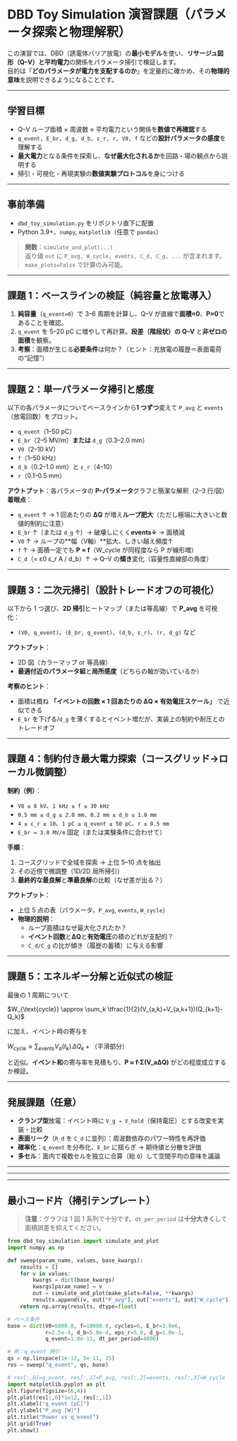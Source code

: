 # DBD Toy Simulation 演習課題（パラメータ探索と物理解釈）

この演習では、DBD（誘電体バリア放電）の**最小モデル**を使い、**リサージュ図形（Q–V）**と**平均電力**の関係をパラメータ掃引で検証します。  
目的は「**どのパラメータが電力を支配するのか**」を定量的に確かめ、その**物理的意味**を説明できるようになることです。

---

## 学習目標
- Q–V ループ面積 × 周波数 ≈ 平均電力という関係を**数値で再確認**する
- `q_event, E_br, d_g, d_b, ε_r, r, V0, f` などの**設計パラメータの感度**を理解する
- **最大電力**となる条件を探索し、**なぜ最大化されるか**を回路・場の観点から説明する
- 掃引・可視化・再現実験の**数値実験プロトコル**を身につける

---

## 事前準備
- `dbd_toy_simulation.py` をリポジトリ直下に配置
- Python 3.9+、`numpy`, `matplotlib`（任意で `pandas`）

> **関数**：`simulate_and_plot(...)`  
> 返り値 `out` に `P_avg, W_cycle, events, C_d, C_g, ...` が含まれます。`make_plots=False` で計算のみ可能。

---

## 課題 1：ベースラインの検証（純容量と放電導入）
1. **純容量**（`q_event=0`）で 3–6 周期を計算し、Q–V が直線で**面積≈0**、**P≈0**であることを確認。  
2. `q_event` を 5–20 pC に増やして再計算。**段差（階段状）の Q–V** と**非ゼロの面積**を観察。  
3. **考察**：面積が生じる**必要条件**は何か？（ヒント：充放電の履歴＝表面電荷の“記憶”）

---

## 課題 2：単一パラメータ掃引と感度
以下の各パラメータについてベースラインから**1 つずつ**変えて `P_avg` と `events`（放電回数）をプロット。
- `q_event`（1–50 pC）
- `E_br`（2–5 MV/m）**または** `d_g`（0.3–2.0 mm）
- `V0`（2–10 kV）
- `f`（1–50 kHz）
- `d_b`（0.2–1.0 mm）と `ε_r`（4–10）
- `r`（0.1–0.5 mm）

**アウトプット**：各パラメータの **P–パラメータ**グラフと簡潔な解釈（2–3 行/図）  
**着眼点**：
- `q_event` ↑ → 1 回あたりの **ΔQ** が増え**ループ肥大**（ただし極端に大きいと数値的制約に注意）  
- `E_br` ↑（または `d_g` ↑）→ 破壊しにくく**events↓** → 面積減  
- `V0` ↑ → ループの**幅（V軸）**拡大、しきい越え頻度↑  
- `f` ↑ → 面積一定でも **P ∝ f**（W_cycle が同程度なら P が線形増）  
- `C_d`（= ε0 ε_r A / d_b）↑ → Q–V の**傾き**変化（容量性直線部の角度）

---

## 課題 3：二次元掃引（設計トレードオフの可視化）
以下から 1 つ選び、**2D 掃引**ヒートマップ（または等高線）で **P_avg** を可視化：
- `(V0, q_event)`、`(E_br, q_event)`、`(d_b, ε_r)`、`(r, d_g)` など

**アウトプット**：
- 2D 図（カラーマップ or 等高線）
- **最適付近のパラメータ組**と**局所感度**（どちらの軸が効いているか）

**考察のヒント**：
- 面積は概ね **「イベントの回数 × 1 回あたりの ΔQ × 有効電圧スケール」** で近似できる
- `E_br` を下げる/`d_g` を薄くするとイベント増だが、実装上の制約や耐圧とのトレードオフ

---

## 課題 4：制約付き**最大電力探索**（コースグリッド→ローカル微調整）
**制約（例）**：
- `V0 ≤ 8 kV`、`1 kHz ≤ f ≤ 30 kHz`
- `0.5 mm ≤ d_g ≤ 2.0 mm`、`0.2 mm ≤ d_b ≤ 1.0 mm`
- `4 ≤ ε_r ≤ 10`、`1 pC ≤ q_event ≤ 50 pC`、`r ≤ 0.5 mm`
- `E_br = 3.0 MV/m` 固定（または実験条件に合わせて）

**手順**：
1. コースグリッドで全域を探索 → 上位 5–10 点を抽出  
2. その近傍で微調整（1D/2D 局所掃引）  
3. **最終的な最良解**と**準最良解**の比較（なぜ差が出る？）

**アウトプット**：
- 上位 5 点の表（パラメータ，`P_avg`, `events`, `W_cycle`）  
- **物理的説明**：  
  - ループ面積はなぜ最大化されたか？  
  - **イベント回数**と**ΔQ**と**有効電圧**の積のどれが支配的？  
  - `C_d/C_g` の比が傾き（履歴の蓄積）に与える影響

---

## 課題 5：**エネルギー分解**と近似式の検証
最後の 1 周期について  

$W_{\text{cycle}} \approx \sum_k \tfrac{1}{2}(V_{a,k}+V_{a,k+1})(Q_{k+1}-Q_k)$

に加え、イベント時の寄与を  

$W_{\text{cycle}} \approx \sum_{\text{events}} V_{a}(t_k)\,\Delta Q_k + \text{（平滑部分）}$

と近似。**イベント和**の寄与率を見積もり、**P ≈ f·Σ(V_aΔQ)** がどの程度成立するか検証。

---

## 発展課題（任意）
- **クランプ型**放電：イベント時に `V_g → V_hold`（保持電圧）とする改変を実装・比較
- **表面リーク**（`R_d` を `C_d` に並列）：周波数依存のパワー特性を再評価
- **確率化**：`q_event` を分布化、`E_br` に揺らぎ → 期待値と分散を評価
- **多セル**：面内で複数セルを独立に合算（総 `Q`）して空間平均の意味を議論

---
<!-- 
## レポート提出物（推奨テンプレート）
1. **目的**（100–200 字）  
2. **方法**（掃引レンジ、分割数、固定条件、`dt_per_period`）  
3. **結果**（図表：単変数・二変数、上位解表、代表 Q–V 図）  
4. **考察**（最大化の要因、感度、トレードオフ、近似の妥当性）  
5. **結論と今後**（設計指針／モデル拡張の提案）
-->
---
<!-- 
## 評価基準（例）
- **再現性のある実験設計**（レンジ設定・刻み・乱数管理）… 25%
- **可視化と読解性**（図表の適切さ・説明の簡潔さ）… 25%
- **物理解釈の深さ**（容量比・イベント機構・電圧スケールの言及）… 30%
- **最適化戦略と妥当性**（コース→微調整、制約順守）… 20%
-->
---

## 最小コード片（掃引テンプレート）

> **注意**：グラフは 1 図 1 系列で十分です。`dt_per_period` は**十分大きく**して面積誤差を抑えてください。

```python
from dbd_toy_simulation import simulate_and_plot
import numpy as np

def sweep(param_name, values, base_kwargs):
    results = []
    for v in values:
        kwargs = dict(base_kwargs)
        kwargs[param_name] = v
        out = simulate_and_plot(make_plots=False, **kwargs)
        results.append((v, out["P_avg"], out["events"], out["W_cycle"]))
    return np.array(results, dtype=float)

# ベース条件
base = dict(V0=6000.0, f=10000.0, cycles=6, E_br=3.0e6,
            r=2.5e-4, d_b=5.0e-4, eps_r=5.0, d_g=1.0e-3,
            q_event=1.0e-11, dt_per_period=4000)

# 例：q_event 掃引
qs = np.linspace(1e-12, 5e-11, 15)
res = sweep("q_event", qs, base)

# res[:,0]=q_event, res[:,1]=P_avg, res[:,2]=events, res[:,3]=W_cycle
import matplotlib.pyplot as plt
plt.figure(figsize=(6,4))
plt.plot(res[:,0]*1e12, res[:,1])
plt.xlabel("q_event [pC]")
plt.ylabel("P_avg [W]")
plt.title("Power vs q_event")
plt.grid(True)
plt.show()
